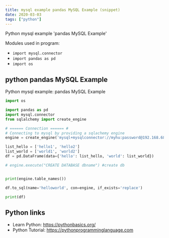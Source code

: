 ```yaml
---
title: mysql example pandas MySQL Example (snippet)
date: 2020-03-03
tags: ["python"]
---
```

Python mysql example 'pandas MySQL Example'


Modules used in program: 
* `import mysql.connector`
* `import pandas as pd`
* `import os`

## python pandas MySQL Example

Python mysql example: pandas MySQL Example

```python
import os

import pandas as pd
import mysql.connector
from sqlalchemy import create_engine

# ====== Connection ====== #
# Connecting to mysql by providing a sqlachemy engine
engine = create_engine('mysql+mysqlconnector://myhu:password@192.168.68.102/dbname', echo=True)

list_hello = ['hello1', 'hello2']
list_world = ['world1', 'world2']
df = pd.DataFrame(data={'hello': list_hello, 'world': list_world})

# engine.execute("CREATE DATABASE dbname") #create db


print(engine.table_names())

df.to_sql(name='helloworld', con=engine, if_exists='replace')

print(df)


```

## Python links

- Learn Python: https://pythonbasics.org/
- Python Tutorial: https://pythonprogramminglanguage.com
